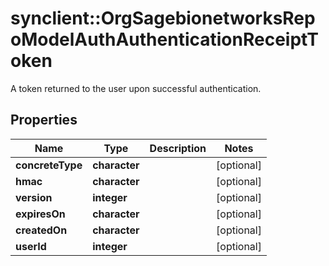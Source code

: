 # synclient::OrgSagebionetworksRepoModelAuthAuthenticationReceiptToken

A token returned to the user upon successful authentication.

## Properties
Name | Type | Description | Notes
------------ | ------------- | ------------- | -------------
**concreteType** | **character** |  | [optional] 
**hmac** | **character** |  | [optional] 
**version** | **integer** |  | [optional] 
**expiresOn** | **character** |  | [optional] 
**createdOn** | **character** |  | [optional] 
**userId** | **integer** |  | [optional] 


